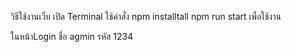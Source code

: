 วิธีใช้งานเว็บ เปิด Terminal ใช้คำสั่ง npm installtall
npm run start เพื่อใช้งาน

ในหน้าLogin
ชื่อ agmin
รหัส 1234